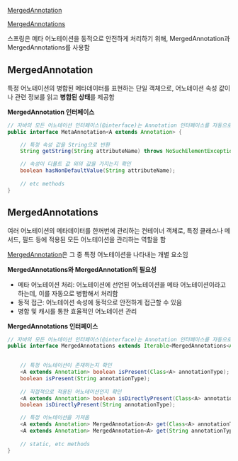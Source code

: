 [MergedAnnotation](#mergedannotation)

[MergedAnnotations](#mergedannotations)

스프링은 메타 어노테이션을 동적으로 안전하게 처리하기 위해, MergedAnnotation과 MergedAnnotations를 사용함

## MergedAnnotation

특정 어노테이션의 병합된 메타데이터를 표현하는 단일 객체으로, 어노테이션 속성 값이나 관련 정보를 읽고 **병합된 상태**를 제공함

**MergedAnnotation 인터페이스**
```java
// 자바의 모든 어노테이션 인터페이스(@interface)는 Annotation 인터페이스를 자동으로 구현함
public interface MetaAnnotation<A extends Annotation> {

    // 특정 속성 값을 String으로 반환
    String getString(String attributeName) throws NoSuchElementException;

    // 속성이 디폴트 값 외의 값을 가지는지 확인
    boolean hasNonDefaultValue(String attributeName);
    
    // etc methods
}
```

## MergedAnnotations

여러 어노테이션의 메타데이터를 한꺼번에 관리하는 컨테이너 객체로, 특정 클래스나 메서드, 필드 등에 적용된 모든 어노테이션을 관리하는 역할을 함

[MergedAnnotation](#mergedannotation)은 그 중 특정 어노테이션을 나타내는 개별 요소임

**MergedAnnotations와 MergedAnnotation의 필요성**
- 메타 어노테이션 처리: 어노테이션에 선언된 어노테이션을 메타 어노테이션이라고 하는데, 이를 자동으로 병합해서 처리함
- 동적 접근: 어노테이션 속성에 동적으로 안전하게 접근할 수 있음
- 병합 및 캐시를 통한 효율적인 어노테이션 관리

**MergedAnnotations 인터페이스**
```java
// 자바의 모든 어노테이션 인터페이스(@interface)는 Annotation 인터페이스를 자동으로 구현함 
public interface MergedAnnotations extends Iterable<MergedAnnotations<Annotation>> {

    
    // 특정 어노테이션이 존재하는지 확인
    <A extends Annotation> boolean isPresent(Class<A> annotationType);
    boolean isPresent(String annotationType);
    
    // 직접적으로 적용된 어노테이션인지 확인
    <A extends Annotation> boolean isDirectlyPresent(Class<A> annotationType);
    boolean isDirectlyPresent(String annotationType);

    // 특정 어노테이션을 가져옴
    <A extends Annotation> MergedAnnotation<A> get(Class<A> annotationType);
    <A extends Annotation> MergedAnnotation<A> get(String annotationType);
    
    // static, etc methods
}
```

